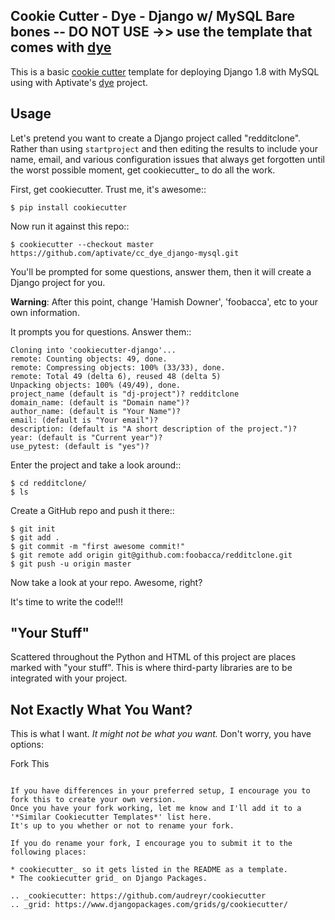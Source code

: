 ## Cookie Cutter - Dye - Django w/ MySQL Bare bones -- DO NOT USE ->> use the template that comes with [dye](https://github.com/aptivate/dye)

This is a basic [cookie cutter](https://github.com/audreyr/cookiecutter) template for deploying Django 1.8 with MySQL using with Aptivate's [dye](https://github.com/aptivate/dye) project.

Usage
------

Let's pretend you want to create a Django project called "redditclone". Rather than using `startproject`
and then editing the results to include your name, email, and various configuration issues that always get forgotten until the worst possible moment, get cookiecutter_ to do all the work.

First, get cookiecutter. Trust me, it's awesome::

    $ pip install cookiecutter

Now run it against this repo::

    $ cookiecutter --checkout master https://github.com/aptivate/cc_dye_django-mysql.git

You'll be prompted for some questions, answer them, then it will create a Django project for you.

**Warning**: After this point, change 'Hamish Downer', 'foobacca', etc to your own information.

It prompts you for questions. Answer them::

    Cloning into 'cookiecutter-django'...
    remote: Counting objects: 49, done.
    remote: Compressing objects: 100% (33/33), done.
    remote: Total 49 (delta 6), reused 48 (delta 5)
    Unpacking objects: 100% (49/49), done.
    project_name (default is "dj-project")? redditclone
    domain_name: (default is "Domain name")?
    author_name: (default is "Your Name")?
    email: (default is "Your email")?
    description: (default is "A short description of the project.")?
    year: (default is "Current year")?
    use_pytest: (default is "yes")?

Enter the project and take a look around::

    $ cd redditclone/
    $ ls

Create a GitHub repo and push it there::

    $ git init
    $ git add .
    $ git commit -m "first awesome commit!"
    $ git remote add origin git@github.com:foobacca/redditclone.git
    $ git push -u origin master

Now take a look at your repo. Awesome, right?

It's time to write the code!!!


"Your Stuff"
-------------

Scattered throughout the Python and HTML of this project are places marked with "your stuff". 
This is where third-party libraries are to be integrated with your project.


Not Exactly What You Want?
---------------------------

This is what I want. *It might not be what you want.* Don't worry, you have options:

Fork This
~~~~~~~~~~

If you have differences in your preferred setup, I encourage you to fork this to create your own version.
Once you have your fork working, let me know and I'll add it to a '*Similar Cookiecutter Templates*' list here.
It's up to you whether or not to rename your fork.

If you do rename your fork, I encourage you to submit it to the following places:

* cookiecutter_ so it gets listed in the README as a template. 
* The cookiecutter grid_ on Django Packages.

.. _cookiecutter: https://github.com/audreyr/cookiecutter
.. _grid: https://www.djangopackages.com/grids/g/cookiecutter/
